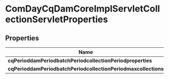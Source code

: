 
# ComDayCqDamCoreImplServletCollectionServletProperties

## Properties
Name | Type | Description | Notes
------------ | ------------- | ------------- | -------------
**cqPerioddamPeriodbatchPeriodcollectionPeriodproperties** | [**ConfigNodePropertyArray**](ConfigNodePropertyArray.md) |  |  [optional]
**cqPerioddamPeriodbatchPeriodcollectionPeriodmaxcollections** | [**ConfigNodePropertyInteger**](ConfigNodePropertyInteger.md) |  |  [optional]



